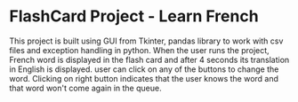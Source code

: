 # FlashCard Project - Learn French
This project is built using GUI from Tkinter, pandas library to work with csv files and exception handling in python. When the user runs the project, French word is displayed in the flash card and after 4 seconds its translation in English is displayed. user can click on any of the buttons to change the word. Clicking on right button indicates that the user knows the word and that word won't come again in the queue. 